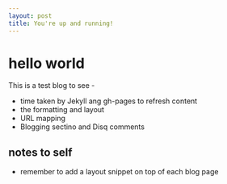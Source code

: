 ```yaml
---
layout: post
title: You're up and running!
---
```



# hello world 
This is a test blog to see - 
* time taken by Jekyll ang gh-pages to refresh content 
* the formatting and layout
* URL mapping 
* Blogging sectino and Disq comments 


## notes to self
* remember to add a layout snippet on top of each blog page
